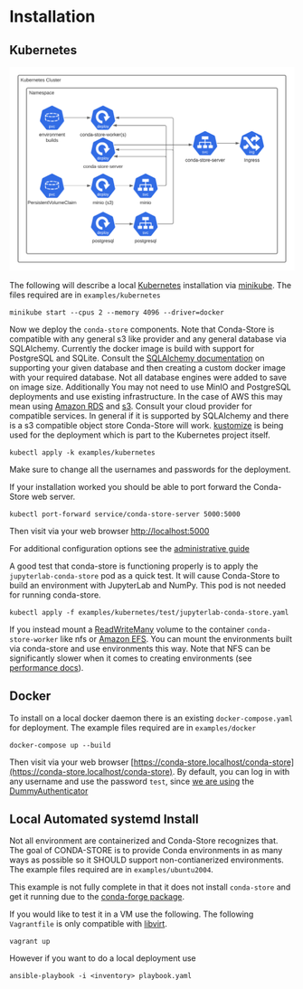 # Installation

## Kubernetes

![Conda Store Kubernetes architecture diagram](_static/images/conda-store-installation-kubernetes.png)

The following will describe a local
[Kubernetes](https://kubernetes.io/) installation via [minikube](https://minikube.sigs.k8s.io/docs/). The
files required are in `examples/kubernetes`

```shell
minikube start --cpus 2 --memory 4096 --driver=docker
```

Now we deploy the `conda-store` components. Note that Conda-Store is
compatible with any general s3 like provider and any general database
via SQLAlchemy. Currently the docker image is build with support for
PostgreSQL and SQLite. Consult the [SQLAlchemy
documentation](https://docs.sqlalchemy.org/en/14/core/engines.html#database-urls)
on supporting your given database and then creating a custom docker
image with your required database. Not all database engines were added
to save on image size. Additionally You may not need to use MinIO and
PostgreSQL deployments and use existing infrastructure. In the case of
AWS this may mean using [Amazon RDS](https://aws.amazon.com/rds/) and
[s3](https://aws.amazon.com/s3/). Consult your cloud provider for
compatible services. In general if it is supported by SQLAlchemy and
there is a s3 compatible object store Conda-Store will
work. [kustomize](https://github.com/kubernetes-sigs/kustomize) is
being used for the deployment which is part to the Kubernetes project
itself.

```shell
kubectl apply -k examples/kubernetes
```

Make sure to change all the usernames and passwords for the
deployment.

If your installation worked you should be able to port forward the
Conda-Store web server.

```shell
kubectl port-forward service/conda-store-server 5000:5000
```

Then visit via your web browser [http://localhost:5000](http://localhost:5000)

For additional configuration options see the [administrative
guide](./administration.md)

A good test that conda-store is functioning properly is to apply the
`jupyterlab-conda-store` pod as a quick test. It will cause
Conda-Store to build an environment with JupyterLab and NumPy. This
pod is not needed for running conda-store.

```shell
kubectl apply -f examples/kubernetes/test/jupyterlab-conda-store.yaml
```

If you instead mount a
[ReadWriteMany](https://kubernetes.io/docs/concepts/storage/persistent-volumes/)
volume to the container `conda-store-worker` like nfs or
[Amazon EFS](https://aws.amazon.com/efs/). You can mount the environments
built via conda-store and use environments this way. Note that NFS can
be significantly slower when it comes to creating environments (see [performance docs](./administration.md#Performance)).

## Docker

To install on a local docker daemon there is an existing
`docker-compose.yaml` for deployment. The example files required are in
`examples/docker`

```shell
docker-compose up --build
```

Then visit via your web browser [https://conda-store.localhost/conda-store](https://conda-store.localhost/conda-store). By default, you can log in with any username and use the password `test`, since [we are using](https://github.com/Quansight/conda-store/blob/a679e5c4d2f2fe7d992fd93c5d90c34b38c513ef/tests/assets/jupyterhub_config.py#L4) the [DummyAuthenticator](https://github.com/jupyterhub/jupyterhub/blob/4e7936056744cdad31d608388a349207196efa56/jupyterhub/auth.py#L1122)

## Local Automated systemd Install

Not all environment are containerized and Conda-Store recognizes
that. The goal of CONDA-STORE is to provide Conda environments in as
many ways as possible so it SHOULD support non-contianerized
environments. The example files required are in
`examples/ubuntu2004`. 

This example is not fully complete in that it does not install
`conda-store` and get it running due to the [conda-forge
package](https://github.com/conda-forge/staged-recipes/pull/13933).

If you would like to test it in a VM use the following. The following
`Vagrantfile` is only compatible with [libvirt](https://libvirt.org/).

```shell
vagrant up
```

However if you want to do a local deployment use

```shell
ansible-playbook -i <inventory> playbook.yaml
```

